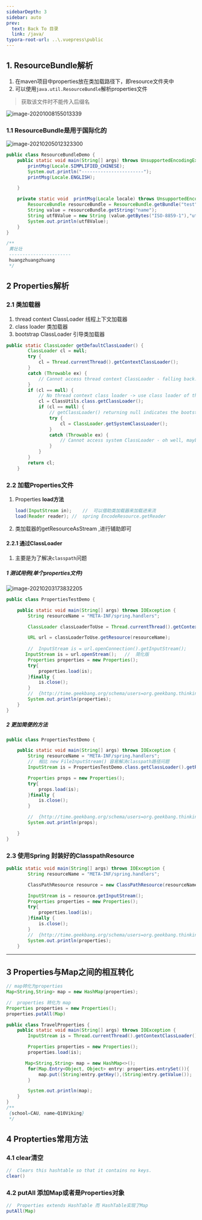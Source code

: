 ```yaml
---
sidebarDepth: 3
sidebar: auto
prev:
  text: Back To 目录
  link: /java/
typora-root-url: ..\.vuepress\public
---
```




## 1. ResourceBundle解析

1. 在maven项目中properties放在类加载路径下，即resource文件夹中
2. 可以使用`java.util.ResourceBundle`解析properties文件

> 获取该文件时不能传入后缀名

<img src="/images/filesystem/image-20201008155013339.png" alt="image-20201008155013339" />



### 1.1 ResourceBundle是用于国际化的

![image-20210205012323300](/images/java/image-20210205012323301)

```java
public class ResourceBundleDemo {
    public static void main(String[] args) throws UnsupportedEncodingException {
        printMsg(Locale.SIMPLIFIED_CHINESE);
        System.out.println("-----------------------");
        printMsg(Locale.ENGLISH);

    }

    private static void  printMsg(Locale locale) throws UnsupportedEncodingException {
        ResourceBundle resourceBundle = ResourceBundle.getBundle("test", locale);
        String value = resourceBundle.getString("name");
        String utf8Value = new String (value.getBytes("ISO-8859-1"),"utf-8");
        System.out.println(utf8Value);
    }
}

/**
 黄壮壮
 -----------------------
 huangzhuangzhuang
 */
```





## 2 Properties解析

### 2.1 类加载器

1. thread context ClassLoader 线程上下文加载器
2. class loader 类加载器
3. bootstrap ClassLoader 引导类加载器

```java
public static ClassLoader getDefaultClassLoader() {
		ClassLoader cl = null;
		try {
			cl = Thread.currentThread().getContextClassLoader();
		}
		catch (Throwable ex) {
			// Cannot access thread context ClassLoader - falling back...
		}
		if (cl == null) {
			// No thread context class loader -> use class loader of this class.
			cl = ClassUtils.class.getClassLoader();
			if (cl == null) {
				// getClassLoader() returning null indicates the bootstrap(引导类) ClassLoader
				try {
					cl = ClassLoader.getSystemClassLoader();
				}
				catch (Throwable ex) {
					// Cannot access system ClassLoader - oh well, maybe the caller can live with null...
				}
			}
		}
		return cl;
	}
```





### 2.2 加载Properties文件

1. Properties **load方法**

   ```java
   load(InputStream in);	//	可以借助类加载器来加载进来流
   load(Reader reader);	//	spring EncodeResource.getReader
   ```

2. 类加载器的getResourceAsStream ,进行辅助即可

#### 2.2.1 通过ClassLoader



1. 主要是为了解决`classpath`问题



##### 1 测试用例(单个properties文件)

![image-20210203173832205](/images/java/image-20210203173832205.png)

```java
public class PropertiesTestDemo {

    public static void main(String[] args) throws IOException {
        String resourceName = "META-INF/spring.handlers";

        ClassLoader classLoaderToUse = Thread.currentThread().getContextClassLoader();

        URL url = classLoaderToUse.getResource(resourceName);
		
        //	InputStream is = url.openConnection().getInputStream();
	   InputStream is = url.openStream();	//	简化版
        Properties properties = new Properties();
        try{
            properties.load(is);
        }finally {
            is.close();
        }
        //  {http://time.geekbang.org/schema/users=org.geekbang.thinking.in.spring.configuration.meta.UsersNamespaceHandler}
        System.out.println(properties);
    }
}

```



##### 2 更加简便的方法

```java
public class PropertiesTestDemo {

    public static void main(String[] args) throws IOException {
        String resourceName = "META-INF/spring.handlers";
        //  相比 new FileInputStream() 容易解决classpath路径问题
        InputStream is = PropertiesTestDemo.class.getClassLoader().getResourceAsStream(resourceName);

        Properties props = new Properties();
        try{
            props.load(is);
        }finally {
            is.close();
        }

        //  {http://time.geekbang.org/schema/users=org.geekbang.thinking.in.spring.configuration.meta.UsersNamespaceHandler}
        System.out.println(props);

    }
}
```



### 2.3 使用Spring 封装好的ClasspathResource

```java
public static void main(String[] args) throws IOException {
        String resourceName = "META-INF/spring.handlers";

        ClassPathResource resource = new ClassPathResource(resourceName);

        InputStream is = resource.getInputStream();
        Properties properties = new Properties();
        try{
            properties.load(is);
        }finally {
            is.close();
        }
        //  {http://time.geekbang.org/schema/users=org.geekbang.thinking.in.spring.configuration.meta.UsersNamespaceHandler}
        System.out.println(properties);
    }
```



------------------



## 3 Properties与Map之间的相互转化



```java
// map转化为properties
Map<String,String> map = new HashMap(properties);

//	properties 转化为 map
Properties properties = new Properties();
properties.putAll(Map)
```

```java
public class TravelProperties {
    public static void main(String[] args) throws IOException {
        InputStream is = Thread.currentThread().getContextClassLoader().getResourceAsStream("META-INF/default.properties");

        Properties properties = new Properties();
        properties.load(is);

       Map<String,String> map = new HashMap<>();
        for(Map.Entry<Object, Object> entry: properties.entrySet()){
            map.put((String)entry.getKey(),(String)entry.getValue());
        }

        System.out.println(map);
    }
}
/**
 {school=CAU, name=Q10Viking}
 */
```

## 4 Propterties常用方法

### 4.1 clear清空

```java
//	Clears this hashtable so that it contains no keys.
clear() 
```

### 4.2 putAll 添加Map或者是Properties对象

```java
//	Properties extends HashTable 而 HashTable实现了Map
putAll(Map)
```

